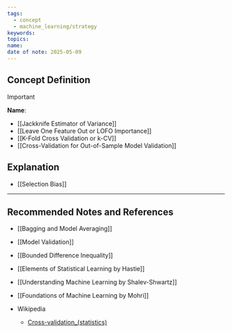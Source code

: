 ```yaml
---
tags:
  - concept
  - machine_learning/strategy
keywords: 
topics: 
name: 
date of note: 2025-05-09
---
```


## Concept Definition

>[!important]
>**Name**: 



- [[Jackknife Estimator of Variance]]
- [[Leave One Feature Out or LOFO Importance]]
- [[K-Fold Cross Validation or k-CV]]
- [[Cross-Validation for Out-of-Sample Model Validation]]


## Explanation

- [[Selection Bias]]



-----------
##  Recommended Notes and References


- [[Bagging and Model Averaging]]
- [[Model Validation]]
- [[Bounded Difference Inequality]]

- [[Elements of Statistical Learning by Hastie]]
- [[Understanding Machine Learning by Shalev-Shwartz]]
- [[Foundations of Machine Learning by Mohri]]
- Wikipedia
	- [Cross-validation_(statistics)](https://en.wikipedia.org/wiki/Cross-validation_(statistics))